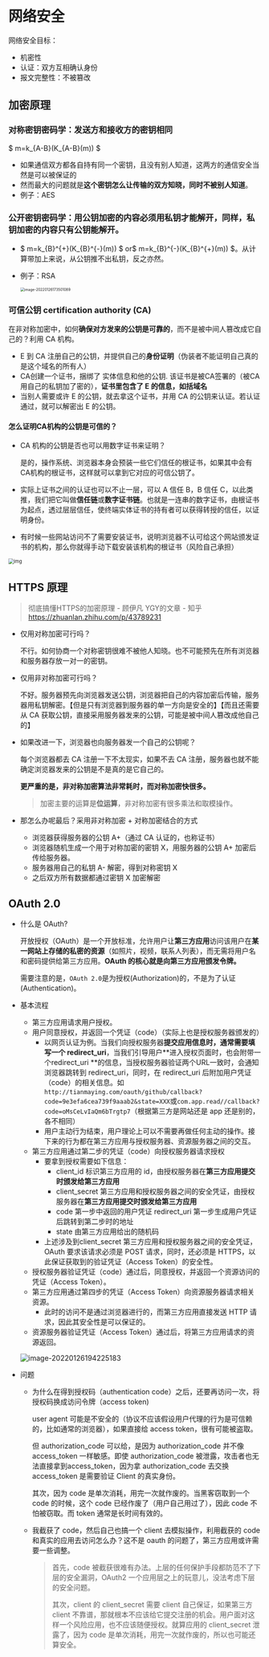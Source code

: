 # 网络安全

网络安全目标：

+ 机密性
+ 认证：双方互相确认身份
+ 报文完整性：不被篡改

## 加密原理

### 对称密钥密码学：发送方和接收方的密钥相同

$ m=k_{A-B}(K_{A-B}(m)) $

+ 如果通信双方都各自持有同一个密钥，且没有别人知道，这两方的通信安全当然是可以被保证的
+ 然而最大的问题就是**这个密钥怎么让传输的双方知晓，同时不被别人知道**。
+ 例子：AES

### 公开密钥密码学：用公钥加密的内容必须用私钥才能解开，同样，私钥加密的内容只有公钥能解开。

+ $ m=k_{B}^{+}(K_{B}^{-}(m)) $ or$ m=k_{B}^{-}(K_{B}^{+}(m)) $。从计算带加上来说，从公钥推不出私钥，反之亦然。

+ 例子：RSA

  <img src="image-20220126173501089.png" alt="image-20220126173501089" style="zoom: 50%;" />

### 可信公钥 certification  authority (CA) 

在非对称加密中，如何**确保对方发来的公钥是可靠的**，而不是被中间人篡改成它自己的？利用 CA 机构。

+ E 到 CA 注册自己的公钥，并提供自己的**身份证明**（伪装者不能证明自己真的是这个域名的所有人）
+ CA创建一个证书，捆绑了 实体信息和他的公钥. 该证书是被CA签署的（被CA用自己的私钥加了密的），**证书里包含了 E 的信息，如括域名**
+ 当别人需要或许 E 的公钥，就去拿这个证书，并用 CA 的公钥来认证。若认证通过，就可以解密出 E 的公钥。

#### 怎么证明CA机构的公钥是可信的？

+ CA 机构的公钥是否也可以用数字证书来证明？

  是的，操作系统、浏览器本身会预装一些它们信任的根证书，如果其中会有CA机构的根证书，这样就可以拿到它对应的可信公钥了。

+ 实际上证书之间的认证也可以不止一层，可以 A 信任 B，B 信任 C，以此类推，我们把它叫做**信任链**或**数字证书链**。也就是一连串的数字证书，由根证书为起点，透过层层信任，使终端实体证书的持有者可以获得转授的信任，以证明身份。
+ 有时候一些网站访问不了需要安装证书，说明浏览器不认可给这个网站颁发证书的机构，那么你就得手动下载安装该机构的根证书（风险自己承担）

<img src="v2-04cd27f3f46388df2d8d70375c4ecac5_1440w.jpg" alt="img" style="zoom: 67%;" />

## HTTPS 原理

> 彻底搞懂HTTPS的加密原理 - 顾伊凡 YGY的文章 - 知乎 https://zhuanlan.zhihu.com/p/43789231

+ 仅用对称加密可行吗？

  不行。如何协商一个对称密钥很难不被他人知晓。也不可能预先在所有浏览器和服务器存放一对一的密钥。

+ 仅用非对称加密可行吗？

  不好。服务器预先向浏览器发送公钥，浏览器把自己的内容加密后传输，服务器用私钥解密。【但是只有浏览器到服务器的单一方向是安全的】【而且还需要从 CA 获取公钥，直接采用服务器发来的公钥，可能是被中间人篡改成他自己的】

+ 如果改进一下，浏览器也向服务器发一个自己的公钥呢？

  每个浏览器都去 CA 注册一下不太现实，如果不去 CA 注册，服务器也就不能确定浏览器发来的公钥是不是真的是它自己的。

  **更严重的是，非对称加密算法非常耗时，而对称加密快很多。**

  > 加密主要的运算是**位运算**，非对称加密有很多乘法和取模操作。

+ 那怎么办呢最后？采用非对称加密 + 对称加密结合的方式
  + 浏览器获得服务器的公钥 A+（通过 CA 认证的，也称证书）
  + 浏览器随机生成一个用于对称加密的密钥 X，用服务器的公钥 A+ 加密后传给服务器。
  + 服务器用自己的私钥 A- 解密，得到对称密钥 X
  + 之后双方所有数据都通过密钥 X 加密解密

## OAuth 2.0

+ 什么是 OAuth?

  开放授权（OAuth）是一个开放标准，允许用户让**第三方应用**访问该用户在**某一网站上存储的私密的资源**（如照片，视频，联系人列表），而无需将用户名和密码提供给第三方应用。**OAuth 的核心就是向第三方应用颁发令牌。**

  需要注意的是，`OAuth 2.0`是为授权(Authorization)的，不是为了认证(Authentication)。

+ 基本流程

  + 第三方应用请求用户授权。
  + 用户同意授权，并返回一个凭证（code）（实际上也是授权服务器颁发的）
    + 以网页认证为例。当我们向授权服务器**提交应用信息时，通常需要填写一个 redirect_uri**，当我们引导用户**进入授权页面时，也会附带一个redirect_uri **的信息，当授权服务器验证两个URL一致时，会通知浏览器跳转到 redirect_uri，同时，在 redirect_uri 后附加用户凭证（code）的相关信息。如 `http://tianmaying.com/oauth/github/callback?code=9e3efa6cea739f9aaab2&state=XXX`或`com.app.read//callback?code=oMsCeLvIaQm6bTrgtp7`（根据第三方是网站还是 app 还是别的，各不相同）
    + 用户主动行为结束，用户理论上可以不需要再做任何主动的操作。接下来的行为都在第三方应用与授权服务器、资源服务器之间的交互。
  + 第三方应用通过第二步的凭证（code）向授权服务器请求授权
    + 要拿到授权需要如下信息：
      + client_id 标识第三方应用的 id，由授权服务器在**第三方应用提交时颁发给第三方应用**
      + client_secret 第三方应用和授权服务器之间的安全凭证，由授权服务器在**第三方应用提交时颁发给第三方应用**
      + code 第一步中返回的用户凭证 redirect_uri 第一步生成用户凭证后跳转到第二步时的地址
      + state 由第三方应用给出的随机码
    + 上述涉及到client_secret 第三方应用和授权服务器之间的安全凭证，OAuth 要求该请求必须是 POST 请求，同时，还必须是 HTTPS，以此保证获取到的验证凭证（Access Token）的安全性。
  + 授权服务器验证凭证（code）通过后，同意授权，并返回一个资源访问的凭证（Access Token）。
  + 第三方应用通过第四步的凭证（Access Token）向资源服务器请求相关资源。
    + 此时的访问不是通过浏览器进行的，而第三方应用直接发送 HTTP 请求，因此其安全性是可以保证的。
  + 资源服务器验证凭证（Access Token）通过后，将第三方应用请求的资源返回。

  ![image-20220126194225183](image-20220126194225183.png)

+ 问题

  + 为什么在得到授权码（authentication code）之后，还要再访问一次，将授权码换成访问令牌（access token)

    user agent 可能是不安全的（协议不应该假设用户代理的行为是可信赖的，比如通常的浏览器），如果直接给 access token，很有可能被盗取。

    但 authorization_code 可以给，是因为 authorization_code 并不像 access_token 一样敏感。即使 authorization_code 被泄露，攻击者也无法直接拿到access_token，因为拿 authorization_code 去交换 access_token 是需要验证 Client 的真实身份。

    其次，因为 code 是单次消耗，用完一次就作废的。当黑客窃取到一个 code 的时候，这个 code 已经作废了（用户自己用过了），因此 code 不怕被窃取。而 token 通常是长时间有效的。

  + 我截获了 code，然后自己也搞一个 client 去模拟操作，利用截获的 code 和真实的应用去访问怎么办？这不是 oauth 的问题了，第三方应用或许需要一些调整。

    > 首先，code 被截获很难有办法。上层的任何保护手段都防范不了下层的安全漏洞，OAuth2 一个应用层之上的玩意儿，没法考虑下层的安全问题。
    >
    > 其次，client 的 client_secret 需要 client 自己保证，如果第三方 client 不靠谱，那就根本不应该给它提交注册的机会。用户面对这样一个风险应用，也不应该随便授权。就算应用的 client_secret  泄露了，因为 code 是单次消耗，用完一次就作废的，所以也可能还算安全。